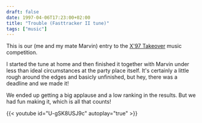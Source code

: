 ```yaml
---
draft: false
date: 1997-04-06T17:23:00+02:00
title: "Trouble (Fasttracker II tune)"
tags: ["music"]
---
```


This is our (me and my mate Marvin) entry to the
[X'97 Takeover](http://www.takeover.nl/edition97/) music competition.

I started the tune at home and then finished it together with Marvin under
less than ideal circumstances at the party place itself. It's certainly a
little rough around the edges and basicly unfinished, but hey, there was a
deadline and we made it!

We ended up getting a big applause and a low ranking in the results. But we
had fun making it, which is all that counts!

{{< youtube id="U-gSK8USJ9c" autoplay="true" >}}
